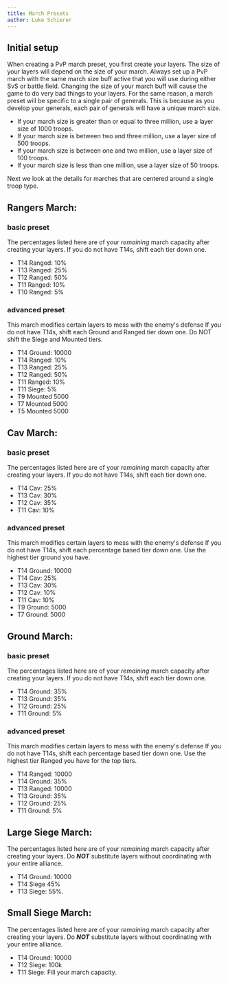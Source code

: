```yaml
---
title: March Presets
author: Luke Schierer
---
```


## Initial setup

When creating a PvP march preset, you first create your layers. The size of your layers will depend on the size of your march. Always set up a PvP march with the same march size buff active that you will use during either SvS or battle field. Changing the size of your march buff will cause the game to do very bad things to your layers. For the same reason, a march preset will be specific to a single pair of generals. This is because as you develop your generals, each pair of generals will have a unique march size.

- If your march size is greater than or equal to three million, use a layer size of 1000 troops.
- If your march size is between two and three million, use a layer size of 500 troops.
- If your march size is between one and two million, use a layer size of 100 troops.
- If your march size is less than one million, use a layer size of 50 troops.

Next we look at the details for marches that are centered around a single troop type.

## Rangers March:

### basic preset

The percentages listed here are of your _remaining_ march capacity after creating your layers.
If you do not have T14s, shift each tier down one.

- T14 Ranged: 10%
- T13 Ranged: 25%
- T12 Ranged: 50%
- T11 Ranged: 10%
- T10 Ranged: 5%

### advanced preset

This march modifies certain layers to mess with the enemy's defense
If you do not have T14s, shift each Ground and Ranged tier down one. Do NOT shift the Siege and Mounted tiers.

- T14 Ground: 10000
- T14 Ranged: 10%
- T13 Ranged: 25%
- T12 Ranged: 50%
- T11 Ranged: 10%
- T11 Siege: 5%
- T9 Mounted 5000
- T7 Mounted 5000
- T5 Mounted 5000

## Cav March:

### basic preset

The percentages listed here are of your _remaining_ march capacity after creating your layers.
If you do not have T14s, shift each tier down one.

- T14 Cav: 25%
- T13 Cav: 30%
- T12 Cav: 35%
- T11 Cav: 10%

### advanced preset

This march modifies certain layers to mess with the enemy's defense
If you do not have T14s, shift each percentage based tier down one. Use the highest tier ground you have.

- T14 Ground: 10000
- T14 Cav: 25%
- T13 Cav: 30%
- T12 Cav: 10%
- T11 Cav: 10%
- T9 Ground: 5000
- T7 Ground: 5000

## Ground March:

### basic preset

The percentages listed here are of your _remaining_ march capacity after creating your layers.
If you do not have T14s, shift each tier down one.

- T14 Ground: 35%
- T13 Ground: 35%
- T12 Ground: 25%
- T11 Ground: 5%

### advanced preset

This march modifies certain layers to mess with the enemy's defense
If you do not have T14s, shift each percentage based tier down one. Use the highest tier Ranged you have for the top tiers.

- T14 Ranged: 10000
- T14 Ground: 35%
- T13 Ranged: 10000
- T13 Ground: 35%
- T12 Ground: 25%
- T11 Ground: 5%

## Large Siege March:

The percentages listed here are of your _remaining_ march capacity after creating your layers.
Do **_NOT_** substitute layers without coordinating with your entire alliance.

- T14 Ground: 10000
- T14 Siege 45%
- T13 Siege: 55%.

## Small Siege March:

The percentages listed here are of your _remaining_ march capacity after creating your layers.
Do **_NOT_** substitute layers without coordinating with your entire alliance.

- T14 Ground: 10000
- T12 Siege: 100k
- T11 Siege: Fill your march capacity.
